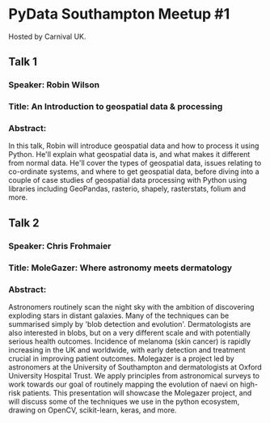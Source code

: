 # PyData Southampton Meetup #1
Hosted by Carnival UK.

## Talk 1
### Speaker: Robin Wilson
### Title: An Introduction to geospatial data & processing
### Abstract: 
In this talk, Robin will introduce geospatial data and how to process it using Python. He'll explain what geospatial data is, and what makes it different from normal data. He'll cover the types of geospatial data, issues relating to co-ordinate systems, and where to get geospatial data, before diving into a couple of case studies of geospatial data processing with Python using libraries including GeoPandas, rasterio, shapely, rasterstats, folium and more.

## Talk 2
### Speaker: Chris Frohmaier
### Title: MoleGazer: Where astronomy meets dermatology
### Abstract: 
Astronomers routinely scan the night sky with the ambition of discovering exploding stars in distant galaxies. Many of the techniques can be summarised simply by 'blob detection and evolution'. Dermatologists are also interested in blobs, but on a very different scale and with potentially serious health outcomes. Incidence of melanoma (skin cancer) is rapidly increasing in the UK and worldwide, with early detection and treatment crucial in improving patient outcomes. Molegazer is a project led by astronomers at the University of Southampton and dermatologists at Oxford University Hospital Trust. We apply principles from astronomical surveys to work towards our goal of routinely mapping the evolution of naevi on high-risk patients. This presentation will showcase the Molegazer project, and will discuss some of the techniques we use in the python ecosystem, drawing on OpenCV, scikit-learn, keras, and more.


